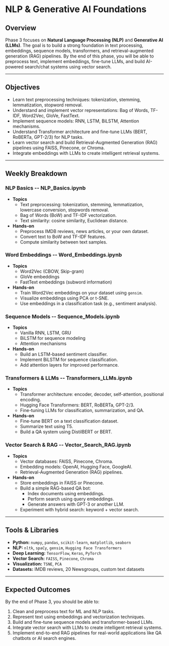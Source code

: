 # NLP & Generative AI Foundations

## Overview
Phase 3 focuses on **Natural Language Processing (NLP)** and **Generative AI (LLMs)**. The goal is to build a strong foundation in text processing, embeddings, sequence models, transformers, and retrieval-augmented generation (RAG) pipelines. By the end of this phase, you will be able to preprocess text, implement embeddings, fine-tune LLMs, and build AI-powered search/chat systems using vector search.

---

## Objectives
- Learn text preprocessing techniques: tokenization, stemming, lemmatization, stopword removal.
- Understand and implement vector representations: Bag of Words, TF-IDF, Word2Vec, GloVe, FastText.
- Implement sequence models: RNN, LSTM, BiLSTM, Attention mechanisms.
- Understand Transformer architecture and fine-tune LLMs (BERT, RoBERTa, GPT-2/3) for NLP tasks.
- Learn vector search and build Retrieval-Augmented Generation (RAG) pipelines using FAISS, Pinecone, or Chroma.
- Integrate embeddings with LLMs to create intelligent retrieval systems.

---

## Weekly Breakdown

### NLP Basics -- NLP_Basics.ipynb
- **Topics**
  - Text preprocessing: tokenization, stemming, lemmatization, lowercase conversion, stopwords removal.
  - Bag of Words (BoW) and TF-IDF vectorization.
  - Text similarity: cosine similarity, Euclidean distance.
- **Hands-on**
  - Preprocess IMDB reviews, news articles, or your own dataset.
  - Convert text to BoW and TF-IDF features.
  - Compute similarity between text samples.

### Word Embeddings -- Word_Embeddings.ipynb
- **Topics**
  - Word2Vec (CBOW, Skip-gram)
  - GloVe embeddings
  - FastText embeddings (subword information)
- **Hands-on**
  - Train Word2Vec embeddings on your dataset using `gensim`.
  - Visualize embeddings using PCA or t-SNE.
  - Use embeddings in a classification task (e.g., sentiment analysis).

### Sequence Models -- Sequence_Models.ipynb
- **Topics** 
  - Vanilla RNN, LSTM, GRU
  - BiLSTM for sequence modeling
  - Attention mechanisms
- **Hands-on**
  - Build an LSTM-based sentiment classifier.
  - Implement BiLSTM for sequence classification.
  - Add attention layers for improved performance.

### Transformers & LLMs -- Transformers_LLMs.ipynb
- **Topics**
  - Transformer architecture: encoder, decoder, self-attention, positional encoding.
  - Hugging Face Transformers: BERT, RoBERTa, GPT-2/3.
  - Fine-tuning LLMs for classification, summarization, and QA.
- **Hands-on**
  - Fine-tune BERT on a text classification dataset.
  - Summarize text using T5.
  - Build a QA system using DistilBERT or BERT.

### Vector Search & RAG -- Vector_Search_RAG.ipynb
- **Topics**
  - Vector databases: FAISS, Pinecone, Chroma.
  - Embedding models: OpenAI, Hugging Face, GoogleAI.
  - Retrieval-Augmented Generation (RAG) pipelines.
- **Hands-on**
  - Store embeddings in FAISS or Pinecone.
  - Build a simple RAG-based QA bot:
    - Index documents using embeddings.
    - Perform search using query embeddings.
    - Generate answers with GPT-3 or another LLM.
  - Experiment with hybrid search: keyword + vector search.

---

## Tools & Libraries
- **Python:** `numpy`, `pandas`, `scikit-learn`, `matplotlib`, `seaborn`
- **NLP:** `nltk`, `spaCy`, `gensim`, `Hugging Face Transformers`
- **Deep Learning:** `TensorFlow`, `Keras`, `PyTorch`
- **Vector Search:** `FAISS`, `Pinecone`, `Chroma`
- **Visualization:** `TSNE`, `PCA`
- **Datasets:** IMDB reviews, 20 Newsgroups, custom text datasets

---

## Expected Outcomes
By the end of Phase 3, you should be able to:
1. Clean and preprocess text for ML and NLP tasks.
2. Represent text using embeddings and vectorization techniques.
3. Build and fine-tune sequence models and transformer-based LLMs.
4. Integrate vector search with LLMs to create intelligent retrieval systems.
5. Implement end-to-end RAG pipelines for real-world applications like QA chatbots or AI search engines.